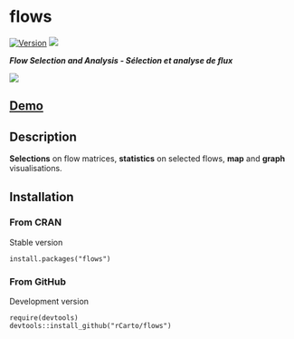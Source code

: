 # flows
[![Version](http://www.r-pkg.org/badges/version/flows)](https://cran.rstudio.com/web/packages/flows/)
![](http://cranlogs.r-pkg.org/badges/grand-total/flows?color=brightgreen)  

***Flow Selection and Analysis - Sélection et analyse de flux***


![](http://f.hypotheses.org/wp-content/blogs.dir/1909/files/2015/12/flows.png)

## **[Demo](https://cran.r-project.org/web/packages/flows/vignettes/flows.html)**


## Description
**Selections** on flow matrices, **statistics** on selected flows, **map** and **graph** visualisations.


## Installation
### From CRAN
Stable version
```{r}
install.packages("flows")
```
### From GitHub
Development version
```{r}
require(devtools)
devtools::install_github("rCarto/flows")
```



